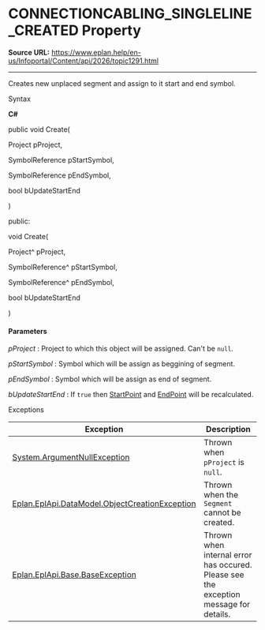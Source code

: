 # CONNECTIONCABLING_SINGLELINE_CREATED Property

**Source URL:** https://www.eplan.help/en-us/Infoportal/Content/api/2026/topic1291.html

---

Creates new unplaced segment and assign to it start and end symbol.

Syntax

**C#**



public void Create( 

   Project pProject,

   SymbolReference pStartSymbol,

   SymbolReference pEndSymbol,

   bool bUpdateStartEnd

)

public:

void Create( 

   Project^ pProject,

   SymbolReference^ pStartSymbol,

   SymbolReference^ pEndSymbol,

   bool bUpdateStartEnd

)


#### Parameters

*pProject*
:   Project to which this object will be assigned. Can't be `null`.

*pStartSymbol*
:   Symbol which will be assign as beggining of segment.

*pEndSymbol*
:   Symbol which will be assign as end of segment.

*bUpdateStartEnd*
:   If `true` then [StartPoint](Eplan.EplApi.DataModelu~Eplan.EplApi.DataModel.Topology.Segment~StartPoint.html) and [EndPoint](Eplan.EplApi.DataModelu~Eplan.EplApi.DataModel.Topology.Segment~EndPoint.html) will be recalculated.

Exceptions

| Exception | Description |
| --- | --- |
| [System.ArgumentNullException](#) | Thrown when `pProject` is `null`. |
| [Eplan.EplApi.DataModel.ObjectCreationException](Eplan.EplApi.DataModelu~Eplan.EplApi.DataModel.ObjectCreationException.html) | Thrown when the `Segment` cannot be created. |
| [Eplan.EplApi.Base.BaseException](Eplan.EplApi.Baseu~Eplan.EplApi.Base.BaseException.html) | Thrown when internal error has occured. Please see the exception message for details. |
